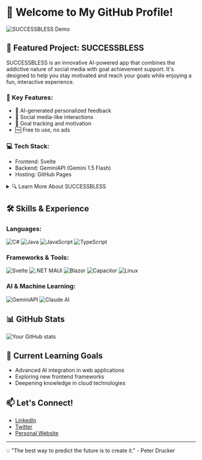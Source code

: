 # 👋 Welcome to My GitHub Profile!

![SUCCESSBLESS Demo](https://your-gif-url-here.gif)

## 🚀 Featured Project: SUCCESSBLESS

SUCCESSBLESS is an innovative AI-powered app that combines the addictive nature of social media with goal achievement support. It's designed to help you stay motivated and reach your goals while enjoying a fun, interactive experience.

### 🌟 Key Features:
- 🤖 AI-generated personalized feedback
- 👥 Social media-like interactions
- 🎯 Goal tracking and motivation
- 🆓 Free to use, no ads

### 💻 Tech Stack:
- Frontend: Svelte
- Backend: GeminiAPI (Gemini 1.5 Flash)
- Hosting: GitHub Pages

<details>
<summary>🔍 Learn More About SUCCESSBLESS</summary>

#### Why SUCCESSBLESS?
SUCCESSBLESS was born from the idea of harnessing the addictive nature of social media for positive goal achievement. By combining AI-powered feedback with social interactions, we've created a unique platform that keeps you motivated and engaged in your personal growth journey.

#### How It Works
1. Set your goals
2. Post updates
3. Receive AI-generated encouragement
4. Interact with other users
5. Stay motivated and achieve your dreams!

#### The Story Behind SUCCESSBLESS
As a developer, I noticed how social media platforms captivate users' attention. I wondered: "What if we could redirect that engagement towards personal growth?" This led to the creation of SUCCESSBLESS, an app that uses AI and social dynamics to support goal achievement.

[Try SUCCESSBLESS Now!](https://your-app-url-here.com)

</details>

## 🛠️ Skills & Experience

### Languages:
![C#](https://img.shields.io/badge/-C%23-239120?style=flat-square&logo=c-sharp&logoColor=white)
![Java](https://img.shields.io/badge/-Java-007396?style=flat-square&logo=java&logoColor=white)
![JavaScript](https://img.shields.io/badge/-JavaScript-F7DF1E?style=flat-square&logo=javascript&logoColor=black)
![TypeScript](https://img.shields.io/badge/-TypeScript-3178C6?style=flat-square&logo=typescript&logoColor=white)

### Frameworks & Tools:
![Svelte](https://img.shields.io/badge/-Svelte-FF3E00?style=flat-square&logo=svelte&logoColor=white)
![.NET MAUI](https://img.shields.io/badge/-.NET%20MAUI-512BD4?style=flat-square&logo=.net&logoColor=white)
![Blazor](https://img.shields.io/badge/-Blazor-512BD4?style=flat-square&logo=blazor&logoColor=white)
![Capacitor](https://img.shields.io/badge/-Capacitor-3880FF?style=flat-square&logo=capacitor&logoColor=white)
![Linux](https://img.shields.io/badge/-Linux-FCC624?style=flat-square&logo=linux&logoColor=black)

### AI & Machine Learning:
![GeminiAPI](https://img.shields.io/badge/-GeminiAPI-4285F4?style=flat-square&logo=google&logoColor=white)
![Claude AI](https://img.shields.io/badge/-Claude%20AI-000000?style=flat-square&logo=openai&logoColor=white)

## 📊 GitHub Stats

![Your GitHub stats](https://github-readme-stats.vercel.app/api?username=your-username&show_icons=true&theme=radical)

## 🌱 Current Learning Goals

- Advanced AI integration in web applications
- Exploring new frontend frameworks
- Deepening knowledge in cloud technologies

## 📫 Let's Connect!

- [LinkedIn](https://www.linkedin.com/in/your-profile/)
- [Twitter](https://twitter.com/your-handle)
- [Personal Website](https://your-website.com)

---

💡 "The best way to predict the future is to create it." - Peter Drucker

